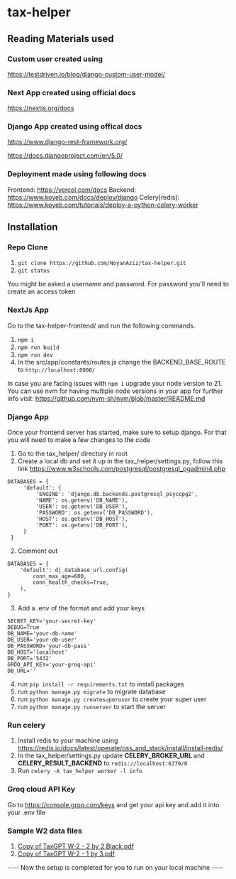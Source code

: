 # tax-helper
## Reading Materials used

### Custom user created using

https://testdriven.io/blog/django-custom-user-model/

### Next App created using official docs

https://nextjs.org/docs

### Django App created using offical docs

https://www.django-rest-framework.org/

https://docs.djangoproject.com/en/5.0/

### Deployment made using following docs

Frontend: https://vercel.com/docs
Backend: https://www.koyeb.com/docs/deploy/django
Celery[redis]: https://www.koyeb.com/tutorials/deploy-a-python-celery-worker

## Installation

### Repo Clone

1. `git clone https://github.com/NoyanAziz/tax-helper.git`
2. `git status`

You might be asked a username and password. For password you'll need to create an access token

### NextJs App
Go to the tax-helper-frontend/ and run the following commands.

1. `npm i`
2. `npm run build`
3. `npm run dev`
4. In the src/app/constants/routes.js change the BACKEND_BASE_ROUTE to `http://localhost:8000/`

In case you are facing issues with `npm i` upgrade your node version to 21. You can use nvm for having multiple node versions in your app for further info visit:
https://github.com/nvm-sh/nvm/blob/master/README.md

### Django App
Once your frontend server has started, make sure to setup django. For that you will need to make a few changes to the code

1. Go to the tax_helper/ directory in root
2. Create a local db and set it up in the tax_helper/settings.py, follow this link https://www.w3schools.com/postgresql/postgresql_pgadmin4.php
```
DATABASES = {
     'default': {
         'ENGINE': 'django.db.backends.postgresql_psycopg2',
         'NAME': os.getenv('DB_NAME'),
         'USER': os.getenv('DB_USER'),
         'PASSWORD': os.getenv('DB_PASSWORD'),
         'HOST': os.getenv('DB_HOST'),
         'PORT': os.getenv('DB_PORT'),
     }
 }
```
2. Comment out
```
DATABASES = {
    'default': dj_database_url.config(
        conn_max_age=600,
        conn_health_checks=True,
    ),
}
```
3. Add a .env of the format and add your keys
```
SECRET_KEY='your-secret-key'
DEBUG=True
DB_NAME='your-db-name'
DB_USER='your-db-user'
DB_PASSWORD='your-db-pass'
DB_HOST='localhost'
DB_PORT='5432'
GROQ_API_KEY='your-groq-api'
DB_URL=''
```
4. run `pip install -r requirements.txt` to install packages
5. run `python manage.py migrate` to migrate database
6. run `python manage.py createsuperuser` to create your super user
7. run `python manage.py runserver` to start the server

### Run celery

1. Install redis to your machine using https://redis.io/docs/latest/operate/oss_and_stack/install/install-redis/
2. In the tax_helper/settings.py update **CELERY_BROKER_URL** and **CELERY_RESULT_BACKEND** to `redis://localhost:6379/0`
3. Run `celery -A tax_helper worker -l info`

### Groq cloud API Key
Go to https://console.groq.com/keys and get your api key and add it into your .env file

### Sample W2 data files

1. [Copy of TaxGPT W-2 - 2 by 2 Black.pdf](https://github.com/NoyanAziz/tax-helper/files/15176580/Copy.of.TaxGPT.W-2.-.2.by.2.Black.pdf)
2. [Copy of TaxGPT W-2 - 1 by 3.pdf](https://github.com/NoyanAziz/tax-helper/files/15176579/Copy.of.TaxGPT.W-2.-.1.by.3.pdf)




---- Now the setup is completed for you to run on your local machine ----
